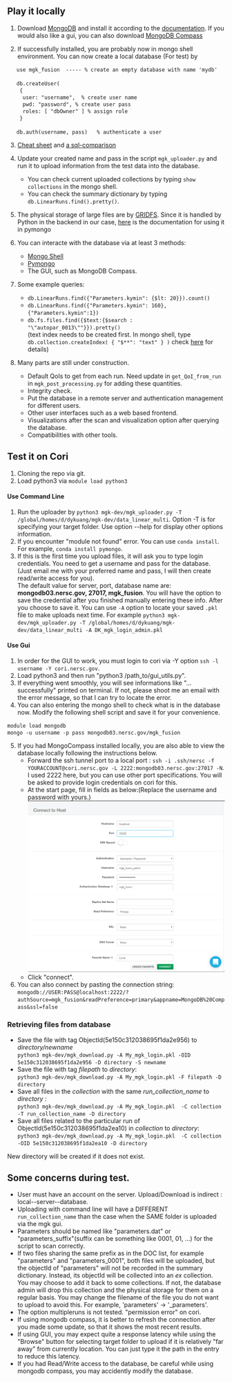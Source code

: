 ## Play it locally

1. Download [MongoDB](https://www.mongodb.com/what-is-mongodb) and install it according to the [documentation](https://docs.mongodb.com/manual/administration/install-community/). If you would also like a gui, you can also download [MongoDB Compass](https://www.mongodb.com/products/compass)

2. If successfully installed, you are probably now in mongo shell environment. You can now create a local database (For test) by   
```
   use mgk_fusion  ----- % create an empty database with name 'mydb'   

   db.createUser(   
    {   
     user: "username",  % create user name  
     pwd: "password", % create user pass  
     roles: [ "dbOwner" ] % assign role  
    }   
   
   db.auth(username, pass)   % authenticate a user    
```  

3. [Cheat sheet](https://blog.codecentric.de/files/2012/12/MongoDB-CheatSheet-v1_0.pdf) and [a sql-comparison](https://docs.mongodb.com/manual/reference/sql-comparison/ )  

4. Update your created name and pass in the script `mgk_uploader.py` and run it to upload information from the test data into the database.  
   * You can check current uploaded collections by typing `show collections` in the mongo shell.   
   * You can check the summary dictionary by typing `db.LinearRuns.find().pretty()`.

5. The physical storage of large files are by [GRIDFS](https://docs.mongodb.com/manual/core/gridfs/). Since it is handled by Python in the backend in our case, [here](https://api.mongodb.com/python/current/api/gridfs/index.html) is the documentation for using it in pymongo

6. You can interacte with the database via at least 3 methods:  
   * [Mongo Shell](https://docs.mongodb.com/manual/mongo/)  
   * [Pymongo](https://api.mongodb.com/python/current/api/index.html)  
   * The GUI, such as MongoDB Compass.  
   

7. Some example queries:  
   * `db.LinearRuns.find({"Parameters.kymin": {$lt: 20}}).count()`   
   * `db.LinearRuns.find({"Parameters.kymin": 160},{"Parameters.kymin":1})`    
   * `db.fs.files.find({$text:{$search : "\"autopar_0013\""}}).pretty()`   
   (text index needs to be created first. In mongo shell, type `db.collection.createIndex( { "$**": "text" } )` check [here](https://docs.mongodb.com/v3.2/core/index-text/) for details) 
  
8. Many parts are still under construction.   
   * Default QoIs to get from each run.  Need update in `get_QoI_from_run` in `mgk_post_processing.py` for adding these quantities.    
   * Integrity check.  
   * Put the database in a remote server and authentication management for different users.    
   * Other user interfaces such as a web based frontend.    
   * Visualizations after the scan and visualization option after querying the database.  
   * Compatibilities with other tools.

## Test it on Cori

1. Cloning the repo via git.  
2. Load python3 via `module load python3` 

#### Use Command Line
1. Run the uploader by `python3 mgk-dev/mgk_uploader.py -T /global/homes/d/dykuang/mgk-dev/data_linear_multi`.  Option -T is for specifying your target folder. Use option --help for display other options information.  
2. If you encounter "module not found" error. You can use `conda install`. For example, `conda install pymongo`.  
3. If this is the first time you upload files, it will ask you to type login credentials. You need to get a username and pass for the database. (Just email me with your preferred name and pass, I will then create read/write access for you).  
The default value for server, port, database name are:  **mongodb03.nersc.gov, 27017, mgk_fusion**. You will have the option to save the credential after you finished manually entering these info.
After you choose to save it. You can use `-A` option to locate your saved `.pkl` file to make uploads next time. For example `python3 mgk-dev/mgk_uploader.py -T /global/homes/d/dykuang/mgk-dev/data_linear_multi -A DK_mgk_login_admin.pkl`
#### Use Gui
1. In order for the GUI to work, you must login to cori via -Y option `ssh -l username -Y cori.nersc.gov`.      
2. Load python3 and then run "python3 /path_to/gui_utils.py".    
3. If everything went smoothly, you will see informations like "... successfully" printed on terminal. If not, please shoot me an email with the error message, so that I can try to locate the error.  
4. You can also entering the mongo shell to check what is in the database now. Modify the following shell script and save it for your convenience.    
```
module load mongodb
mongo -u username -p pass mongodb03.nersc.gov/mgk_fusion
```       
5. If you had MongoCompass installed locally, you are also able to view the database locally following the instructions below.  
   * Forward the ssh tunnel port to a local port : `ssh -i .ssh/nersc -f YOURACCOUNT@cori.nersc.gov -L 2222:mongodb03.nersc.gov:27017 -N`. I used 2222 here, but you can use other port specifications.
    You will be asked to provide login credentials on cori for this.    
   * At the start page, fill in fields as below:(Replace the username and password with yours.)  
![picture](mongocompasslogin.png)     
   * Click "connect".      
6. You can also connect by pasting the connection string:  
`mongodb://USER:PASS@localhost:2222/?authSource=mgk_fusion&readPreference=primary&appname=MongoDB%20Compass&ssl=false`  
### Retrieving files from database    
* Save the file with tag ObjectId(5e150c312038695f1da2e956) to *directory/newname*  
`python3 mgk-dev/mgk_download.py -A My_mgk_login.pkl -OID 5e150c312038695f1da2e956 -D directory -S newname`  
* Save the file with tag *filepath* to *directory*:  
`python3 mgk-dev/mgk_download.py -A My_mgk_login.pkl -F filepath -D directory`    
* Save all files in the *collection* with the same *run_collection_name* to *directory* :  
`python3 mgk-dev/mgk_download.py -A My_mgk_login.pkl  -C collection -T run_collection_name -D directory`    
* Save all files related to the particular run of ObjectId(5e150c312038695f1da2ea10) in *collection* to *directory*:  
`python3 mgk-dev/mgk_download.py -A My_mgk_login.pkl  -C collection -OID 5e150c312038695f1da2ea10 -D directory`  

New directory will be created if it does not exist.

## Some concerns during test.
* User must have an account on the server. Upload/Download is indirect : local--server--database.  
* Uploading with command line will have a DIFFERENT `run_collection_name` than the case when the SAME folder is uploaded via the mgk gui.  
* Parameters should be named like "parameters.dat" or "parameters_suffix"(suffix can be something like 0001, 01, ...) for the script to scan correctly.  
* If two files sharing the same prefix as in the DOC list, for example "parameters" and "parameters_0001", both files will be uploaded, but the objectId of "parameters" will not be recorded in the summary dictionary. Instead, its objectId will be
collected into an *ex* collection. You may choose to add it back to some collections. If not, the database admin will drop this collection and the physical storage for them on a regular basis. You may change the filename of the file you do not want to upload to avoid this.  For example, 'parameters' -> '_parameters'. 
* The option multipleruns is not tested. "permission error" on cori.
* If using mongodb compass, it is better to refresh the connection after you made some update, so that it shows the most recent results.  
* If using GUI, you may expect quite a response latency while using the "Browse" button for selecting target folder to upload if it is relatively "far away" from currently location. You can just type it the path in the entry to reduce this latency.  
* If you had Read/Write access to the database, be careful while using mongodb compass, you may accidently modify the database.  